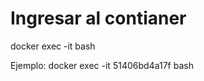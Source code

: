 # Ingresar al contianer
docker exec -it <container> bash

Ejemplo:
docker exec -it 51406bd4a17f bash


